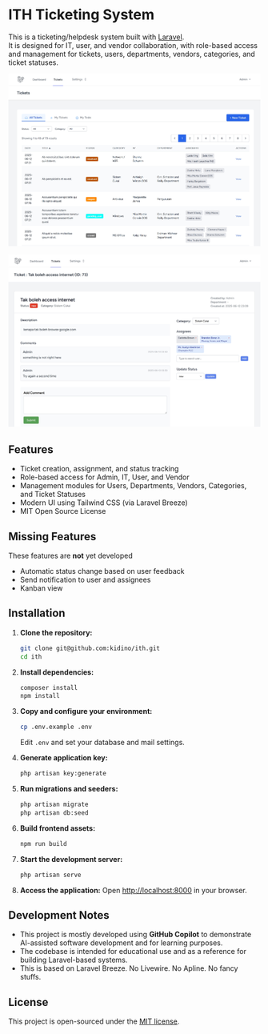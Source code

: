 # ITH Ticketing System

This is a ticketing/helpdesk system built with [Laravel](https://laravel.com/).  
It is designed for IT, user, and vendor collaboration, with role-based access and management for tickets, users, departments, vendors, categories, and ticket statuses.

![ITH Ticketing System Screenshot](ith-screenshot.jpg)

![Additional Screenshot](ith-screenshot2.png)

## Features

- Ticket creation, assignment, and status tracking
- Role-based access for Admin, IT, User, and Vendor
- Management modules for Users, Departments, Vendors, Categories, and Ticket Statuses
- Modern UI using Tailwind CSS (via Laravel Breeze)
- MIT Open Source License

## Missing Features

These features are **not** yet developed

- Automatic status change based on user feedback
- Send notification to user and assignees
- Kanban view

## Installation

1. **Clone the repository:**
    ```bash
    git clone git@github.com:kidino/ith.git
    cd ith
    ```

2. **Install dependencies:**
    ```bash
    composer install
    npm install
    ```

3. **Copy and configure your environment:**
    ```bash
    cp .env.example .env
    ```
    Edit `.env` and set your database and mail settings.

4. **Generate application key:**
    ```bash
    php artisan key:generate
    ```

5. **Run migrations and seeders:**
    ```bash
    php artisan migrate
    php artisan db:seed
    ```

6. **Build frontend assets:**
    ```bash
    npm run build
    ```

7. **Start the development server:**
    ```bash
    php artisan serve
    ```

8. **Access the application:**
    Open [http://localhost:8000](http://localhost:8000) in your browser.

## Development Notes

- This project is mostly developed using **GitHub Copilot** to demonstrate AI-assisted software development and for learning purposes.
- The codebase is intended for educational use and as a reference for building Laravel-based systems.
- This is based on Laravel Breeze. No Livewire. No Apline. No fancy stuffs.

## License

This project is open-sourced under the [MIT license](LICENSE).
